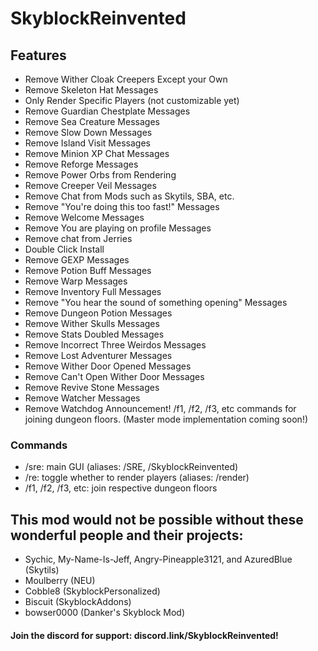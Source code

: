 # SkyblockReinvented
## Features
* Remove Wither Cloak Creepers Except your Own
* Remove Skeleton Hat Messages
* Only Render Specific Players (not customizable yet)
* Remove Guardian Chestplate Messages
* Remove Sea Creature Messages
* Remove Slow Down Messages
* Remove Island Visit Messages
* Remove Minion XP Chat Messages
* Remove Reforge Messages
* Remove Power Orbs from Rendering
* Remove Creeper Veil Messages
* Remove Chat from Mods such as Skytils, SBA, etc.
* Remove "You're doing this too fast!" Messages
* Remove Welcome Messages
* Remove You are playing on profile Messages
* Remove chat from Jerries
* Double Click Install
* Remove GEXP Messages
* Remove Potion Buff Messages
* Remove Warp Messages
* Remove Inventory Full Messages
* Remove "You hear the sound of something opening" Messages
* Remove Dungeon Potion Messages
* Remove Wither Skulls Messages
* Remove Stats Doubled Messages
* Remove Incorrect Three Weirdos Messages
* Remove Lost Adventurer Messages
* Remove Wither Door Opened Messages
* Remove Can't Open Wither Door Messages
* Remove Revive Stone Messages
* Remove Watcher Messages
* Remove Watchdog Announcement!
/f1, /f2, /f3, etc commands for joining dungeon floors. (Master mode implementation coming soon!)
### Commands
* /sre: main GUI (aliases: /SRE, /SkyblockReinvented)
* /re: toggle whether to render players (aliases: /render)
* /f1, /f2, /f3, etc: join respective dungeon floors
## This mod would not be possible without these wonderful people and their projects:
* Sychic, My-Name-Is-Jeff, Angry-Pineapple3121, and AzuredBlue (Skytils)
* Moulberry (NEU)
* Cobble8 (SkyblockPersonalized)
* Biscuit (SkyblockAddons)
* bowser0000 (Danker's Skyblock Mod)
#### Join the discord for support: discord.link/SkyblockReinvented!
